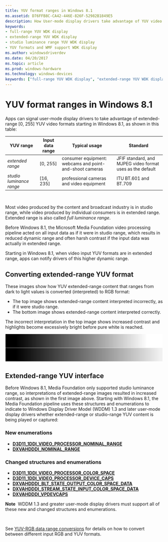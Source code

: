 ```yaml
---
title: YUV format ranges in Windows 8.1
ms.assetid: D76FFB8C-CA42-446E-826F-52982B1849E5
description: How User-mode display drivers take advantage of YUV video formats
keywords:
- full-range YUV WDK display
- extended-range YUV WDK display
- studio luminance range YUV WDK display
- YUV formats and WMF support WDK display
ms.author: windowsdriverdev
ms.date: 04/20/2017
ms.topic: article
ms.prod: windows-hardware
ms.technology: windows-devices
keywords: ["full-range YUV WDK display", "extended-range YUV WDK display", "studio luminance range YUV WDK display", "YUV formats and WMF support WDK display"]
---
```


# YUV format ranges in Windows 8.1


Apps can signal user-mode display drivers to take advantage of extended-range \[0, 255\] YUV video formats starting in Windows 8.1, as shown in this table:

| YUV range                | Input data range | Typical usage                                           | Standard                                                  |
|--------------------------|------------------|---------------------------------------------------------|-----------------------------------------------------------|
| *extended range*         | \[0, 255\]       | consumer equipment: webcams and point-and-shoot cameras | JFIF standard, and MJPEG video format uses as the default |
| *studio luminance range* | \[16, 235\]      | professional cameras and video equipment                | ITU BT.601 and BT.709                                     |

 

Most video produced by the content and broadcast industry is in studio range, while video produced by individual consumers is in extended range. Extended range is also called *full luminance range*.

Before Windows 8.1, the Microsoft Media Foundation video processing pipeline acted on all input data as if it were in studio range, which results in reduced dynamic range and often harsh contrast if the input data was actually in extended range.

Starting in Windows 8.1, when video input YUV formats are in extended range, apps can notify drivers of this higher dynamic range.

## <span id="Converting_extended-range_YUV_format"></span><span id="converting_extended-range_yuv_format"></span><span id="CONVERTING_EXTENDED-RANGE_YUV_FORMAT"></span>Converting extended-range YUV format


These images show how YUV extended-range content that ranges from dark to light values is converted (interpreted) to RGB format:

-   The top image shows extended-range content interpreted incorrectly, as if it were studio range.
-   The bottom image shows extended-range content interpreted correctly.

The incorrect interpretation in the top image shows increased contrast and highlights become excessively bright before pure white is reached.

![comparison of incorrect and correct interpretation of extended-range yuv content](images/extended-range-yuv.png)

## <span id="Extended-range_YUV_interface"></span><span id="extended-range_yuv_interface"></span><span id="EXTENDED-RANGE_YUV_INTERFACE"></span>Extended-range YUV interface


Before Windows 8.1, Media Foundation only supported studio luminance range, so interpretations of extended-range images resulted in increased contrast, as shown in the first image above. Starting with Windows 8.1, the Media Foundation pipeline uses these structures and enumerations to indicate to Windows Display Driver Model (WDDM) 1.3 and later user-mode display drivers whether extended-range or studio-range YUV content is being played or captured:

### <span id="New_enumerations"></span><span id="new_enumerations"></span><span id="NEW_ENUMERATIONS"></span>New enumerations

-   [**D3D11\_1DDI\_VIDEO\_PROCESSOR\_NOMINAL\_RANGE**](https://msdn.microsoft.com/library/windows/hardware/dn265173)
-   [**DXVAHDDDI\_NOMINAL\_RANGE**](https://msdn.microsoft.com/library/windows/hardware/dn265432)

### <span id="Changed_structures_and_enumerations"></span><span id="changed_structures_and_enumerations"></span><span id="CHANGED_STRUCTURES_AND_ENUMERATIONS"></span>Changed structures and enumerations

-   [**D3D11\_1DDI\_VIDEO\_PROCESSOR\_COLOR\_SPACE**](https://msdn.microsoft.com/library/windows/hardware/hh450970)
-   [**D3D11\_1DDI\_VIDEO\_PROCESSOR\_DEVICE\_CAPS**](https://msdn.microsoft.com/library/windows/hardware/hh450978)
-   [**DXVAHDDDI\_BLT\_STATE\_OUTPUT\_COLOR\_SPACE\_DATA**](https://msdn.microsoft.com/library/windows/hardware/ff563002)
-   [**DXVAHDDDI\_STREAM\_STATE\_INPUT\_COLOR\_SPACE\_DATA**](https://msdn.microsoft.com/library/windows/hardware/ff563084)
-   [**DXVAHDDDI\_VPDEVCAPS**](https://msdn.microsoft.com/library/windows/hardware/ff563113)

**Note**  WDDM 1.3 and greater user-mode display drivers must support all of these new and changed structures and enumerations.

 

See [YUV-RGB data range conversions](yuv-rgb-data-range-conversions.md) for details on how to convert between different input RGB and YUV formats.

 

 






